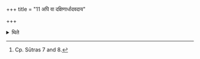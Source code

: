 +++
title = "11 अपि वा दक्षिणार्धादवदाय"

+++

<details><summary>थिते</summary>

11. Or rather having cut the portion (for Iḍā) from the southern part of the bread, (he should take) the portion for the sacrificer, (and then should take the second Iḍā-portion) from the joint.[^1]  

[^1]: Cp. Sūtras 7 and 8.
</details>
